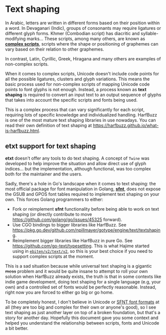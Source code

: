 # Text shaping
In Arabic, letters are written in different forms based on their position within a word. In Devaganari (Indic), groups of consonants may require ligatures or different glyph forms. Khmer (Combodian script) has diacritic and syllable-modifying marks... These scripts, among many others, are known as [**complex scripts**](https://en.wikipedia.org/wiki/Complex_text_layout), scripts where the shape or positioning of graphemes can vary based on their relation to other graphemes.

In contrast, Latin, Cyrillic, Greek, Hiragana and many others are examples of non-complex scripts.

When it comes to complex scripts, Unicode doesn't include code points for all the possible ligatures, clusters and glyph variations. This means the basic process used for non-complex scripts of mapping Unicode code points to font glyphs is not enough. Instead, a process known as **text shaping** is required to convert an input text to an output sequence of glyphs that takes into account the specific scripts and fonts being used.

This is a complex process that can vary significantly for each script, requiring lots of specific knowledge and individualized handling. HarfBuzz is one of the most mature text shaping libraries in use nowadays. You can read their own definition of text shaping at https://harfbuzz.github.io/what-is-harfbuzz.html.

## etxt support for text shaping
**etxt** doesn't offer any tools to do text shaping. A concept of `Twine` was developed to help improve the situation and allow direct use of glyph indices... but the implementation, although functional, was too complex both for the maintainer and the users.

Sadly, there's a hole in Go's landscape when it comes to text shaping: the most official package for font manipulation in Golang, [**sfnt**](https://pkg.go.dev/golang.org/x/image/font/sfnt), does not expose the GSUB and GPOS font tables required to implement text shaping on your own. This forces Golang programmers to either:
- Fork or reimplement **sfnt** functionality before being able to work on text shaping (or directly contribute to move https://github.com/golang/go/issues/45325 forward).
- Use CGO bindings to bigger libraries like HarfBuzz. See https://pkg.go.dev/github.com/npillmayer/gotype/engine/text/textshaping.
- Reimplement bigger libraries like HarfBuzz in pure Go. See https://github.com/go-text/typesetting. This is what Hajime started using in [`ebiten/v2/text/v2`](https://pkg.go.dev/github.com/hajimehoshi/ebiten/v2/text/v2), so this is your best choice if you need to support complex scripts at the moment.

This is a sad situation because while universal text shaping is a gigantic ~~mess~~ problem and it would be quite insane to attempt to roll your own solution when HarfBuzz already exists, the truth is that in some contexts like indie game development, doing text shaping for a single language (e.g, your own) and a controlled set of fonts would be perfectly reasonable. Instead, right now you are forced to either go big or go home.

To be completely honest, I don't believe in Unicode or [SFNT font formats](https://en.wikipedia.org/wiki/SFNT) at all (they are too big and complex for their own or anyone's good), so I see text shaping as just another layer on top of a broken foundation, but that's a story for another day. Hopefully this document gave you some context and helped you understand the relationship between scripts, fonts and Unicode a bit better.
